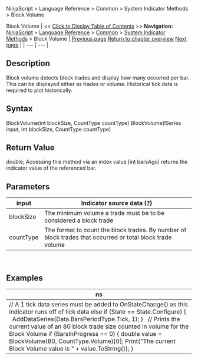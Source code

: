 ﻿
NinjaScript > Language Reference > Common > System Indicator Methods > Block Volume

Block Volume
| << [Click to Display Table of Contents](block_volume.md) >> **Navigation:**     [NinjaScript](ninjascript-1.md) > [Language Reference](language_reference_wip-1.md) > [Common](common-1.md) > [System Indicator Methods](indicators-1.md) > Block Volume | [Previous page](balance_of_power_bop-1.md) [Return to chapter overview](indicators-1.md) [Next page](bollinger_bands-1.md) |
| --- | --- |
## Description
Block volume detects block trades and display how many occurred per bar. This can be displayed either as trades or volume. Historical tick data is required to plot historically.
 
## Syntax
BlockVolume(int blockSize, CountType countType)
BlockVolume(ISeries<double> input, int blockSize, CountType countType)
 
## Return Value
double; Accessing this method via an index value [int barsAgo] returns the indicator value of the referenced bar.
 
## Parameters
| input | Indicator source data ([?](valid_input_data_for_indicator-1.md)) |
| --- | --- |
| blockSize | The minimum volume a trade must be to be considered a block trade |
| countType | The format to count the block trades. By number of block trades that occurred or total block trade volume |

 
## 
## Examples
| ns |
| --- |
| // A 1 tick data series must be added to OnStateChange() as this indicator runs off of tick data else if (State == State.Configure) {    AddDataSeries(Data.BarsPeriodType.Tick, 1); }   // Prints the current value of an 80 block trade size counted in volume for the Block Volume if (BarsInProgress == 0) { double value = BlockVolume(80, CountType.Volume)[0]; Print("The current Block Volume value is " + value.ToString()); } |
